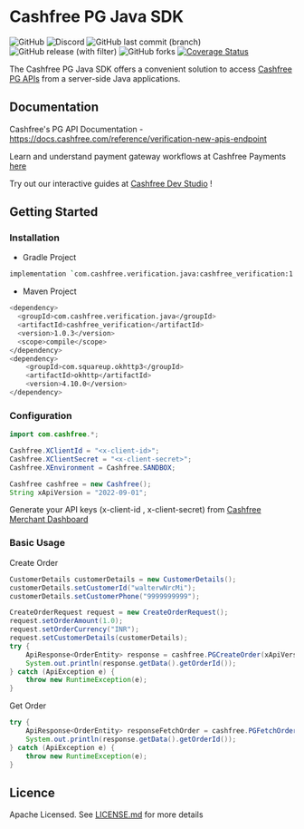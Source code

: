 # Cashfree PG Java SDK
![GitHub](https://img.shields.io/github/license/cashfree/cashfree-verification-sdk-java) ![Discord](https://img.shields.io/discord/931125665669972018?label=discord) ![GitHub last commit (branch)](https://img.shields.io/github/last-commit/cashfree/cashfree-verification-sdk-java/main) ![GitHub release (with filter)](https://img.shields.io/github/v/release/cashfree/cashfree-verification-sdk-java?label=latest) ![GitHub forks](https://img.shields.io/github/forks/cashfree/cashfree-verification-sdk-java) [![Coverage Status](https://coveralls.io/repos/github/cashfree/cashfree-verification-sdk-java/badge.svg?branch=main)](https://coveralls.io/github/cashfree/cashfree-verification-sdk-java?branch=main)

The Cashfree PG Java SDK offers a convenient solution to access [Cashfree PG APIs](https://docs.cashfree.com/reference/verification-new-apis-endpoint) from a server-side Java  applications. 



## Documentation

Cashfree's PG API Documentation - https://docs.cashfree.com/reference/verification-new-apis-endpoint

Learn and understand payment gateway workflows at Cashfree Payments [here](https://docs.cashfree.com/docs/payment-gateway)

Try out our interactive guides at [Cashfree Dev Studio](https://www.cashfree.com/devstudio) !

## Getting Started

### Installation
* Gradle Project
```bash
implementation `com.cashfree.verification.java:cashfree_verification:1.0.3`
```
* Maven Project
```bash
<dependency>
  <groupId>com.cashfree.verification.java</groupId>
  <artifactId>cashfree_verification</artifactId>
  <version>1.0.3</version>
  <scope>compile</scope>
</dependency>
<dependency>
    <groupId>com.squareup.okhttp3</groupId>
    <artifactId>okhttp</artifactId>
    <version>4.10.0</version>
</dependency>
```
### Configuration

```java 
import com.cashfree.*;

Cashfree.XClientId = "<x-client-id>";
Cashfree.XClientSecret = "<x-client-secret>";
Cashfree.XEnvironment = Cashfree.SANDBOX;

Cashfree cashfree = new Cashfree();
String xApiVersion = "2022-09-01";
```

Generate your API keys (x-client-id , x-client-secret) from [Cashfree Merchant Dashboard](https://merchant.cashfree.com/merchants/login)

### Basic Usage
Create Order
```java
CustomerDetails customerDetails = new CustomerDetails();
customerDetails.setCustomerId("walterwNrcMi");
customerDetails.setCustomerPhone("9999999999");

CreateOrderRequest request = new CreateOrderRequest();
request.setOrderAmount(1.0);
request.setOrderCurrency("INR");
request.setCustomerDetails(customerDetails);
try {
    ApiResponse<OrderEntity> response = cashfree.PGCreateOrder(xApiVersion, request, null, null, null);
    System.out.println(response.getData().getOrderId());
} catch (ApiException e) {
    throw new RuntimeException(e);
}
```

Get Order
```java
try {
    ApiResponse<OrderEntity> responseFetchOrder = cashfree.PGFetchOrder(xApiVersion, "<order_id>", null, null, null);
    System.out.println(response.getData().getOrderId());
} catch (ApiException e) {
    throw new RuntimeException(e);
}
```

## Licence

Apache Licensed. See [LICENSE.md](LICENSE.md) for more details
